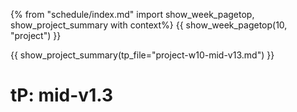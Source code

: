 {% from "schedule/index.md" import show_week_pagetop, show_project_summary with context%}
{{ show_week_pagetop(10, "project") }}

{{ show_project_summary(tp_file="project-w10-mid-v13.md") }}

# tP: mid-v1.3

<include src="../../admin/project-w10-mid-v13.md#body" />